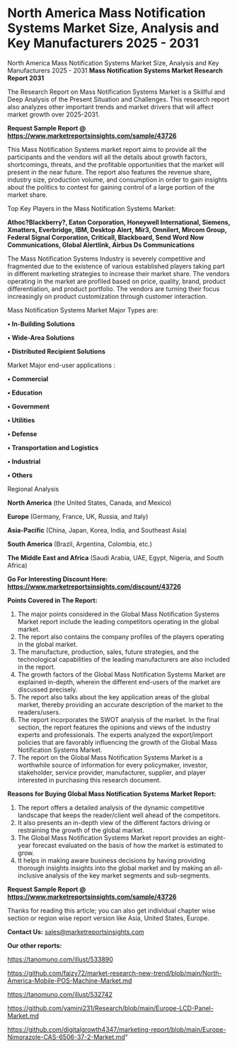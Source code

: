 # North America Mass Notification Systems Market Size, Analysis and Key Manufacturers 2025 - 2031
North America Mass Notification Systems Market Size, Analysis and Key Manufacturers 2025 - 2031
<strong>Mass Notification Systems Market Research Report 2031</strong>

The Research Report on Mass Notification Systems Market is a Skillful and Deep Analysis of the Present Situation and Challenges. This research report also analyzes other important trends and market drivers that will affect market growth over 2025-2031.

<strong>Request Sample Report @ <a href=https://www.marketreportsinsights.com/sample/43726>https://www.marketreportsinsights.com/sample/43726</a></strong>

This Mass Notification Systems market report aims to provide all the participants and the vendors will all the details about growth factors, shortcomings, threats, and the profitable opportunities that the market will present in the near future. The report also features the revenue share, industry size, production volume, and consumption in order to gain insights about the politics to contest for gaining control of a large portion of the market share.

Top Key Players in the Mass Notification Systems Market:

<strong>Athoc?Blackberry?, Eaton Corporation, Honeywell International, Siemens, Xmatters, Everbridge, IBM, Desktop Alert, Mir3, Omnilert, Mircom Group, Federal Signal Corporation, Criticall, Blackboard, Send Word Now Communications, Global Alertlink, Airbus Ds Communications</strong>

The Mass Notification Systems Industry is severely competitive and fragmented due to the existence of various established players taking part in different marketing strategies to increase their market share. The vendors operating in the market are profiled based on price, quality, brand, product differentiation, and product portfolio. The vendors are turning their focus increasingly on product customization through customer interaction.

Mass Notification Systems Market Major Types are:

<strong>•  In-Building Solutions

•  Wide-Area Solutions

•  Distributed Recipient Solutions</strong>

Market Major end-user applications :

<strong>•  Commercial

•  Education

•  Government

•  Utilities

•  Defense

•  Transportation and Logistics

•  Industrial

•  Others</strong>

Regional Analysis

</u><strong><b>North America</b></strong> (the United States, Canada, and Mexico)

<strong><b>Europe </b></strong>(Germany, France, UK, Russia, and Italy)

<strong><b>Asia-Pacific</b></strong> (China, Japan, Korea, India, and Southeast Asia)

<strong><b>South America</b></strong> (Brazil, Argentina, Colombia, etc.)

<strong><b>The Middle East and Africa</b></strong> (Saudi Arabia, UAE, Egypt, Nigeria, and South Africa)

<strong>Go For Interesting Discount Here: <a href=https://www.marketreportsinsights.com/discount/43726>https://www.marketreportsinsights.com/discount/43726</a></strong>

<strong>Points Covered in The Report:</strong>
<ol>
  <li>The major points considered in the Global Mass Notification Systems Market report include the leading competitors operating in the global market.</li>
  <li>The report also contains the company profiles of the players operating in the global market.</li>
  <li>The manufacture, production, sales, future strategies, and the technological capabilities of the leading manufacturers are also included in the report.</li>
  <li>The growth factors of the Global Mass Notification Systems Market are explained in-depth, wherein the different end-users of the market are discussed precisely.</li>
  <li>The report also talks about the key application areas of the global market, thereby providing an accurate description of the market to the readers/users.</li>
  <li>The report incorporates the SWOT analysis of the market. In the final section, the report features the opinions and views of the industry experts and professionals. The experts analyzed the export/import policies that are favorably influencing the growth of the Global Mass Notification Systems Market.</li>
  <li>The report on the Global Mass Notification Systems Market is a worthwhile source of information for every policymaker, investor, stakeholder, service provider, manufacturer, supplier, and player interested in purchasing this research document.</li>
</ol>
<strong>Reasons for Buying Global Mass Notification Systems Market Report:</strong>

<ol>
  <li>The report offers a detailed analysis of the dynamic competitive landscape that keeps the reader/client well ahead of the competitors.</li>
  <li>It also presents an in-depth view of the different factors driving or restraining the growth of the global market.</li>
  <li>The Global Mass Notification Systems Market report provides an eight-year forecast evaluated on the basis of how the market is estimated to grow.</li>
  <li>It helps in making aware business decisions by having providing thorough insights insights into the global market and by making an all-inclusive analysis of the key market segments and sub-segments.</li>
</ol>
<strong>Request Sample Report @ <a href=https://www.marketreportsinsights.com/sample/43726>https://www.marketreportsinsights.com/sample/43726</a></strong>


Thanks for reading this article; you can also get individual chapter wise section or region wise report version like Asia, United States, Europe.

<strong>Contact Us:</strong>
sales@marketreportsinsights.com

<strong>Our other reports:</strong>

<a href=https://tanomuno.com/illust/533890>https://tanomuno.com/illust/533890</a>

<a href=https://github.com/faizy72/market-research-new-trend/blob/main/North-America-Mobile-POS-Machine-Market.md>https://github.com/faizy72/market-research-new-trend/blob/main/North-America-Mobile-POS-Machine-Market.md</a>

<a href=https://tanomuno.com/illust/532742>https://tanomuno.com/illust/532742</a>

<a href=https://github.com/yamini231/Research/blob/main/Europe-LCD-Panel-Market.md>https://github.com/yamini231/Research/blob/main/Europe-LCD-Panel-Market.md</a>

<a href=https://github.com/digitalgrowth4347/marketing-report/blob/main/Europe-Nimorazole-CAS-6506-37-2-Market.md>https://github.com/digitalgrowth4347/marketing-report/blob/main/Europe-Nimorazole-CAS-6506-37-2-Market.md</a>"
